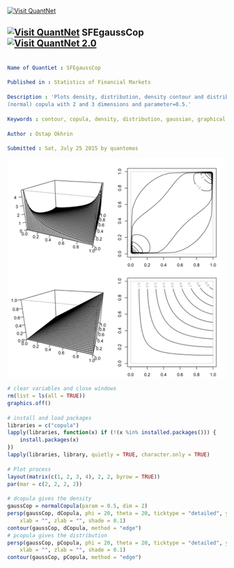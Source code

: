 
[<img src="https://github.com/QuantLet/Styleguide-and-Validation-procedure/blob/master/pictures/banner.png" alt="Visit QuantNet">](http://quantlet.de/index.php?p=info)

## [<img src="https://github.com/QuantLet/Styleguide-and-Validation-procedure/blob/master/pictures/qloqo.png" alt="Visit QuantNet">](http://quantlet.de/) **SFEgaussCop** [<img src="https://github.com/QuantLet/Styleguide-and-Validation-procedure/blob/master/pictures/QN2.png" width="60" alt="Visit QuantNet 2.0">](http://quantlet.de/d3/ia)

```yaml

Name of QuantLet : SFEgaussCop

Published in : Statistics of Financial Markets

Description : 'Plots density, distribution, density contour and distribution contour of a Gaussian
(normal) copula with 2 and 3 dimensions and parameter=0.5.'

Keywords : contour, copula, density, distribution, gaussian, graphical representation, normal, plot

Author : Ostap Okhrin

Submitted : Sat, July 25 2015 by quantomas

```

![Picture1](SFEgaussCop-1.png)


```r
# clear variables and close windows
rm(list = ls(all = TRUE))
graphics.off()

# install and load packages
libraries = c("copula")
lapply(libraries, function(x) if (!(x %in% installed.packages())) {
    install.packages(x)
})
lapply(libraries, library, quietly = TRUE, character.only = TRUE)

# Plot process
layout(matrix(c(1, 2, 3, 4), 2, 2, byrow = TRUE))
par(mar = c(2, 2, 2, 2))

# dcopula gives the density
gaussCop = normalCopula(param = 0.5, dim = 2)
persp(gaussCop, dCopula, phi = 20, theta = 20, ticktype = "detailed", ylab = "", 
    xlab = "", zlab = "", shade = 0.1)
contour(gaussCop, dCopula, method = "edge")
# pcopula gives the distribution
persp(gaussCop, pCopula, phi = 20, theta = 20, ticktype = "detailed", ylab = "", 
    xlab = "", zlab = "", shade = 0.1)
contour(gaussCop, pCopula, method = "edge")

```
